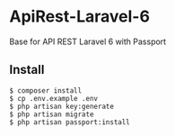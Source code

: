 # ApiRest-Laravel-6

Base for API REST Laravel 6 with Passport

## Install

    $ composer install
    $ cp .env.example .env
    $ php artisan key:generate
    $ php artisan migrate
    $ php artisan passport:install
